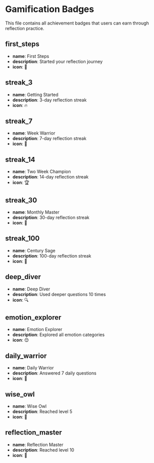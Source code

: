 # Gamification Badges

This file contains all achievement badges that users can earn through reflection practice.

## first_steps
- **name**: First Steps
- **description**: Started your reflection journey
- **icon**: 🌱

## streak_3
- **name**: Getting Started
- **description**: 3-day reflection streak
- **icon**: 🔥

## streak_7
- **name**: Week Warrior
- **description**: 7-day reflection streak
- **icon**: 💪

## streak_14
- **name**: Two Week Champion
- **description**: 14-day reflection streak
- **icon**: 🏆

## streak_30
- **name**: Monthly Master
- **description**: 30-day reflection streak
- **icon**: 👑

## streak_100
- **name**: Century Sage
- **description**: 100-day reflection streak
- **icon**: 🧘

## deep_diver
- **name**: Deep Diver
- **description**: Used deeper questions 10 times
- **icon**: 🔍

## emotion_explorer
- **name**: Emotion Explorer
- **description**: Explored all emotion categories
- **icon**: 😊

## daily_warrior
- **name**: Daily Warrior
- **description**: Answered 7 daily questions
- **icon**: 📅

## wise_owl
- **name**: Wise Owl
- **description**: Reached level 5
- **icon**: 🦉

## reflection_master
- **name**: Reflection Master
- **description**: Reached level 10
- **icon**: 🎯
